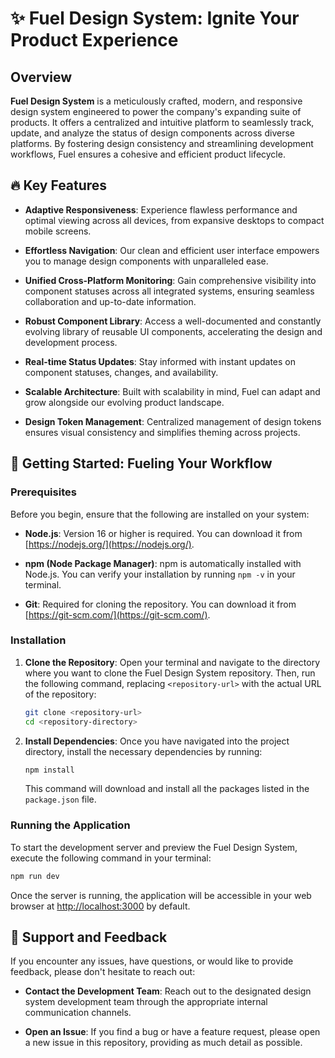 # ✨ Fuel Design System: Ignite Your Product Experience

## Overview

**Fuel Design System** is a meticulously crafted, modern, and responsive design system engineered to power the company's expanding suite of products. It offers a centralized and intuitive platform to seamlessly track, update, and analyze the status of design components across diverse platforms. By fostering design consistency and streamlining development workflows, Fuel ensures a cohesive and efficient product lifecycle.

## 🔥 Key Features

* **Adaptive Responsiveness**: Experience flawless performance and optimal viewing across all devices, from expansive desktops to compact mobile screens.

* **Effortless Navigation**: Our clean and efficient user interface empowers you to manage design components with unparalleled ease.

* **Unified Cross-Platform Monitoring**: Gain comprehensive visibility into component statuses across all integrated systems, ensuring seamless collaboration and up-to-date information.

* **Robust Component Library**: Access a well-documented and constantly evolving library of reusable UI components, accelerating the design and development process.

* **Real-time Status Updates**: Stay informed with instant updates on component statuses, changes, and availability.

* **Scalable Architecture**: Built with scalability in mind, Fuel can adapt and grow alongside our evolving product landscape.

* **Design Token Management**: Centralized management of design tokens ensures visual consistency and simplifies theming across projects.

## 🚀 Getting Started: Fueling Your Workflow

### Prerequisites

Before you begin, ensure that the following are installed on your system:

* **Node.js**: Version 16 or higher is required. You can download it from [https://nodejs.org/](https://nodejs.org/).

* **npm (Node Package Manager)**: npm is automatically installed with Node.js. You can verify your installation by running `npm -v` in your terminal.

* **Git**: Required for cloning the repository. You can download it from [https://git-scm.com/](https://git-scm.com/).

### Installation

1. **Clone the Repository**: Open your terminal and navigate to the directory where you want to clone the Fuel Design System repository. Then, run the following command, replacing `<repository-url>` with the actual URL of the repository:

   ```bash
   git clone <repository-url>
   cd <repository-directory>
   ```

2. **Install Dependencies**: Once you have navigated into the project directory, install the necessary dependencies by running:

   ```bash
   npm install
   ```

   This command will download and install all the packages listed in the `package.json` file.

### Running the Application

To start the development server and preview the Fuel Design System, execute the following command in your terminal:

```bash
npm run dev
```

Once the server is running, the application will be accessible in your web browser at [http://localhost:3000](http://localhost:3000) by default.

## 🤝 Support and Feedback

If you encounter any issues, have questions, or would like to provide feedback, please don't hesitate to reach out:

* **Contact the Development Team**: Reach out to the designated design system development team through the appropriate internal communication channels.

* **Open an Issue**: If you find a bug or have a feature request, please open a new issue in this repository, providing as much detail as possible.
